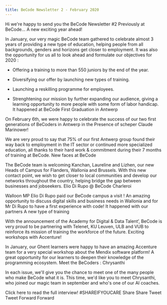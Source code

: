 ```yaml
---
title: BeCode Newsletter 2 - February 2020
---
```


Hi we're happy to send you the
BeCode Newsletter #2
Previously at BeCode...
A new exciting year ahead!

In January, our very magic BeCode team gathered to celebrate almost 3 years of providing a new type of education, helping people from all backgrounds, genders and horizons get closer to employment. It was also the opportunity for us all to look ahead and formulate our objectives for 2020 : 
 
- Offering a training to more than 550 juniors by the end of the year. 

- Diversifying our offer by launching new types of training.

- Launching a reskilling programme for employees.

- Strenghtening our mission by further expanding our audience, giving a learning opportunity to more people with some form of labor handicap. 
It happened at BeCode
First Graduation in Antwerp

On February 6th, we were happy to celebrate the success of our two first generations of BeCoders in Antwerp in the Presence of scheper Claude Marinower! 

We are very proud to say that 75% of our first Antwerp group found their way back to employment in the IT sector or continued more specialized education, all thanks to their hard work & commitment during their 7 months of training at BeCode. 
New faces at BeCode

The BeCode team is welcoming Kanchan, Laureline and Lizhen, our new Heads of Campus for Flanders, Wallonia and Brussels. With this new contact point, we wish to get closer to local communities and develop our networks throughout the country, helping bridge the gap between businesses and jobseekers. 
Elio Di Rupo @ BeCode Charleroi

Walloon MP Elio Di Rupo paid our BeCode campus a visit ! An amazing opportunity to discuss digital skills and business needs in Wallonia and for Mr Di Rupo to have a first experience with code!
It happened with our partners
A new type of training

With the announcement of the Academy for Digital & Data Talent’, BeCode is very proud to be partnering with Telenet, KU Leuven, ULB and VUB to reinforce its mission of training the workforce of the future. 
Exciting workshops with Accenture!

In January, our Ghent learners were happy to have an amazing Accenture team for a very special workshop about the Mendix software platform! A great opportunity for our learners to deepen their knowledge of the programming ecosystem.
Meet the BeCoders : Chrysanthi

In each issue, we'll give you the chance to meet one of the many people who make BeCode what it is. 
This time, we'd like you to meet Chrysanthi, who joined our magic team in september and who's one of our AI coaches. 

Click here to read the full interview!
#SHAREIFYOUCARE
Share	Share
Tweet	Tweet
Forward	Forward
